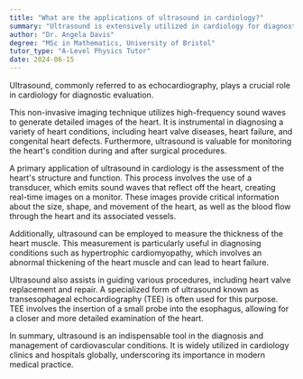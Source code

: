 ```yaml
---
title: "What are the applications of ultrasound in cardiology?"
summary: "Ultrasound is extensively utilized in cardiology for diagnostic applications, providing essential insights into heart conditions and aiding in patient evaluation and management."
author: "Dr. Angela Davis"
degree: "MSc in Mathematics, University of Bristol"
tutor_type: "A-Level Physics Tutor"
date: 2024-06-15
---
```


Ultrasound, commonly referred to as echocardiography, plays a crucial role in cardiology for diagnostic evaluation.

This non-invasive imaging technique utilizes high-frequency sound waves to generate detailed images of the heart. It is instrumental in diagnosing a variety of heart conditions, including heart valve diseases, heart failure, and congenital heart defects. Furthermore, ultrasound is valuable for monitoring the heart's condition during and after surgical procedures.

A primary application of ultrasound in cardiology is the assessment of the heart's structure and function. This process involves the use of a transducer, which emits sound waves that reflect off the heart, creating real-time images on a monitor. These images provide critical information about the size, shape, and movement of the heart, as well as the blood flow through the heart and its associated vessels.

Additionally, ultrasound can be employed to measure the thickness of the heart muscle. This measurement is particularly useful in diagnosing conditions such as hypertrophic cardiomyopathy, which involves an abnormal thickening of the heart muscle and can lead to heart failure.

Ultrasound also assists in guiding various procedures, including heart valve replacement and repair. A specialized form of ultrasound known as transesophageal echocardiography (TEE) is often used for this purpose. TEE involves the insertion of a small probe into the esophagus, allowing for a closer and more detailed examination of the heart.

In summary, ultrasound is an indispensable tool in the diagnosis and management of cardiovascular conditions. It is widely utilized in cardiology clinics and hospitals globally, underscoring its importance in modern medical practice.
    